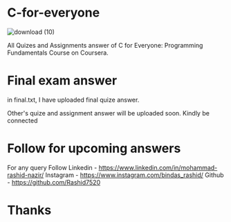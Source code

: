 # C-for-everyone
![download (10)](https://user-images.githubusercontent.com/73922888/150477893-92370093-4ef5-40a8-a172-fd8f4d954bca.jpg)

All Quizes and Assignments answer of C for Everyone: Programming Fundamentals Course on Coursera.

# Final exam answer 
in final.txt, I have uploaded final quize answer. 

Other's quize and assignment answer will be uploaded soon. Kindly be connected

# Follow for upcoming answers
For any query Follow
Linkedin - https://www.linkedin.com/in/mohammad-rashid-nazir/
Instagram - https://www.instagram.com/bindas_rashid/
Github - https://github.com/Rashid7520

# Thanks
